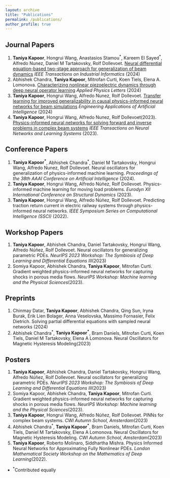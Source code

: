 ```yaml
---
layout: archive
title: "Publications"
permalink: /publications/
author_profile: true 
---
```


## Journal Papers
1. **Taniya Kapoor**, Hongrui Wang, Anastasios Stamou<sup>\*</sup>, Kareem El Sayed<sup>\*</sup>, Alfredo Nunez, Daniel M Tartakovsky, Rolf Dollevoet. [Neural differential equation-based two-stage approach for generalization of beam dynamics](https://ieeexplore.ieee.org/stamp/stamp.jsp?tp=&arnumber=10799209) *IEEE Transactions on Industrial Informatics* (2024)
2. Abhishek Chandra, **Taniya Kapoor**, Mitrofan Curti, Koen Tiels, Elena A. Lomonova. [Characterizing nonlinear piezoelectric dynamics through deep neural operator learning](https://pubs.aip.org/aip/apl/article/125/26/262902/3328470) *Applied Physics Letters* (2024)
1. **Taniya Kapoor**, Hongrui Wang, Alfredo Nunez, Rolf Dollevoet. [Transfer learning for improved generalizability in causal physics-informed neural networks for beam simulations](https://www.sciencedirect.com/science/article/pii/S0952197624002434) *Engineering Applications of Artificial Intelligence* (2024)
1. **Taniya Kapoor**, Hongrui Wang, Alfredo Nunez, Rolf Dollevoet(2023). [Physics-informed neural networks for solving forward and inverse problems in complex beam systems](https://ieeexplore.ieee.org/document/10255379) *IEEE Transactions on Neural Networks and Learning Systems* (2023).

## Conference Papers

1. **Taniya Kapoor<sup>\*</sup>**, Abhishek Chandra<sup>\*</sup>, Daniel M Tartakovsky, Hongrui Wang, Alfredo Nunez, Rolf Dollevoet. Neural oscillators for generalization of physics-informed machine learning. *Proceedings of the 38th AAAI Conference on Artificial Intelligence* (2024).
1. **Taniya Kapoor**, Hongrui Wang, Alfredo Núñez, Rolf Dollevoet. Physics-informed machine learning for moving load problems. *Eurodyn XII International Conference on Structural Dynamics* (2023).
1. **Taniya Kapoor**, Hongrui Wang, Alfredo Núñez, Rolf Dollevoet. Predicting traction return current in electric railway systems through physics-informed neural networks. *IEEE Symposium Series on Computational Intelligence (SSCI)* (2022).
   
## Workshop Papers
1. **Taniya Kapoor**, Abhishek Chandra, Daniel Tartakovsky, Hongrui Wang, Alfredo Núñez, Rolf Dollevoet. Neural oscillators for generalizing parametric PDEs. *NeurIPS 2023 Workshop: The Symbiosis of Deep Learning and Differential Equations III*(2023)
1. Somiya Kapoor, Abhishek Chandra, **Taniya Kapoor**, Mitrofan Curti. Gradient weighted physics-informed neural networks for capturing shocks in porous media flows. *NeurIPS Workshop: Machine learning and the Physical Sciences*(2023).
   
## Preprints
1. Chinmay Datar, **Taniya Kapoor**, Abhishek Chandra, Qing Sun, Iryna Burak, Erik Lien Bolager, Anna Veselovska, Massimo Fornasier, Felix Dietrich. Solving partial differential equations with sampled neural networks (2024)
2. Abhishek Chandra<sup>\*</sup>, **Taniya Kapoor<sup>\*</sup>**, Bram Daniels, Mitrofan Curti, Koen Tiels, Daniel M Tartakovsky, Elena A Lomonova. Neural Oscillators for Magnetic Hysteresis Modeling(2023)

## Posters
1. **Taniya Kapoor**, Abhishek Chandra, Daniel Tartakovsky, Hongrui Wang, Alfredo Núñez, Rolf Dollevoet. Neural oscillators for generalizing parametric PDEs. *NeurIPS 2023 Workshop: The Symbiosis of Deep Learning and Differential Equations III*(2023)
1. Somiya Kapoor, Abhishek Chandra, **Taniya Kapoor**, Mitrofan Curti. Gradient weighted physics-informed neural networks for capturing shocks in porous media flows. *NeurIPS Workshop: Machine learning and the Physical Sciences*(2023).
1. **Taniya Kapoor**, Hongrui Wang, Alfredo Núñez, Rolf Dollevoet. PINNs for complex beam systems. *CWI Autumn School, Amsterdam*(2023)
1. Abhishek Chandra<sup>\*</sup>, **Taniya Kapoor<sup>\*</sup>**, Bram Daniels, Mitrofan Curti, Koen Tiels, Daniel M Tartakovsky, Elena A Lomonova. Neural Oscillators for Magnetic Hysteresis Modeling. *CWI Autumn School, Amsterdam*(2023)  
1. **Taniya Kapoor**, Roberto Molinaro, Siddhartha Mishra. Physics Informed Neural Networks for Approximating Fully Nonlinear PDEs. *London Mathematical Society Workshop on the Mathematics of Deep Learning*(2022).
   
- <sup>\*</sup>Contributed equally


